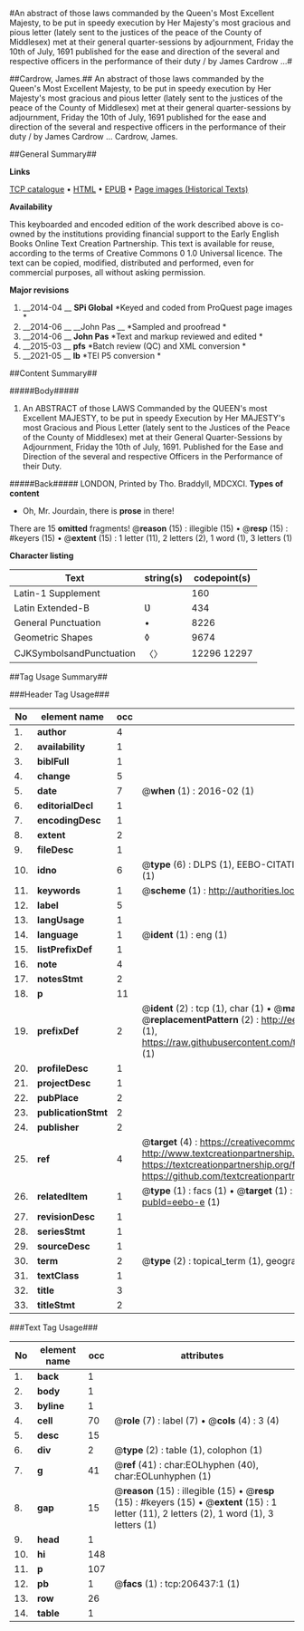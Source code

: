 #An abstract of those laws commanded by the Queen's Most Excellent Majesty, to be put in speedy execution by Her Majesty's most gracious and pious letter (lately sent to the justices of the peace of the County of Middlesex) met at their general quarter-sessions by adjournment, Friday the 10th of July, 1691 published for the ease and direction of the several and respective officers in the performance of their duty / by James Cardrow ...#

##Cardrow, James.##
An abstract of those laws commanded by the Queen's Most Excellent Majesty, to be put in speedy execution by Her Majesty's most gracious and pious letter (lately sent to the justices of the peace of the County of Middlesex) met at their general quarter-sessions by adjournment, Friday the 10th of July, 1691 published for the ease and direction of the several and respective officers in the performance of their duty / by James Cardrow ...
Cardrow, James.

##General Summary##

**Links**

[TCP catalogue](http://www.ota.ox.ac.uk/tcp/)  • 
[HTML](http://tei.it.ox.ac.uk/tcp/Texts-HTML/free/B18/B18479.html)  • 
[EPUB](http://tei.it.ox.ac.uk/tcp/Texts-EPUB/free/B18/B18479.epub) • 
[Page images (Historical Texts)](https://historicaltexts.jisc.ac.uk/eebo-18202392e)

**Availability**

This keyboarded and encoded edition of the work described above is co-owned by the
    institutions providing financial support to the Early English Books Online Text Creation
    Partnership. This text is available for reuse, according to the terms of  Creative Commons 0 1.0 Universal
    licence. The text can be copied, modified, distributed and performed, even for commercial
    purposes, all without asking permission.

**Major revisions**

1. __2014-04 __ __SPi Global__ *Keyed and coded from ProQuest page images *
1. __2014-06 __ __John Pas __ *Sampled and proofread *
1. __2014-06 __ __John Pas__ *Text and markup reviewed and edited *
1. __2015-03 __ __pfs__ *Batch review (QC) and XML conversion *
1. __2021-05 __ __lb__ *TEI P5 conversion *

##Content Summary##

#####Body#####

1. An ABSTRACT of those LAWS Commanded by the QUEEN's most Excellent MAJESTY, to be put in speedy Execution by Her MAJESTY's most Gracious and Pious Letter (lately sent to the Justices of the Peace of the County of Middlesex) met at their General Quarter-Sessions by Adjournment, Friday the 10th of July, 1691. Published for the Ease and Direction of the several and respective Officers in the Performance of their Duty.

#####Back#####
LONDON, Printed by Tho. Braddyll, MDCXCI.
**Types of content**

  * Oh, Mr. Jourdain, there is **prose** in there!

There are 15 **omitted** fragments! 
 @__reason__ (15) : illegible (15)  •  @__resp__ (15) : #keyers (15)  •  @__extent__ (15) : 1 letter (11), 2 letters (2), 1 word (1), 3 letters (1)

**Character listing**


|Text|string(s)|codepoint(s)|
|---|---|---|
|Latin-1 Supplement| |160|
|Latin Extended-B|Ʋ|434|
|General Punctuation|•|8226|
|Geometric Shapes|◊|9674|
|CJKSymbolsandPunctuation|〈〉|12296 12297|

##Tag Usage Summary##

###Header Tag Usage###

|No|element name|occ|attributes|
|---|---|---|---|
|1.|__author__|4||
|2.|__availability__|1||
|3.|__biblFull__|1||
|4.|__change__|5||
|5.|__date__|7| @__when__ (1) : 2016-02 (1)|
|6.|__editorialDecl__|1||
|7.|__encodingDesc__|1||
|8.|__extent__|2||
|9.|__fileDesc__|1||
|10.|__idno__|6| @__type__ (6) : DLPS (1), EEBO-CITATION (1), VID (1), EEBO-PROQUEST (1), STC (1), OCLC (1)|
|11.|__keywords__|1| @__scheme__ (1) : http://authorities.loc.gov/ (1)|
|12.|__label__|5||
|13.|__langUsage__|1||
|14.|__language__|1| @__ident__ (1) : eng (1)|
|15.|__listPrefixDef__|1||
|16.|__note__|4||
|17.|__notesStmt__|2||
|18.|__p__|11||
|19.|__prefixDef__|2| @__ident__ (2) : tcp (1), char (1)  •  @__matchPattern__ (2) : ([0-9\-]+):([0-9IVX]+) (1), (.+) (1)  •  @__replacementPattern__ (2) : http://eebo.chadwyck.com/downloadtiff?vid=$1&page=$2 (1), https://raw.githubusercontent.com/textcreationpartnership/Texts/master/tcpchars.xml#$1 (1)|
|20.|__profileDesc__|1||
|21.|__projectDesc__|1||
|22.|__pubPlace__|2||
|23.|__publicationStmt__|2||
|24.|__publisher__|2||
|25.|__ref__|4| @__target__ (4) : https://creativecommons.org/publicdomain/zero/1.0/ (1), http://www.textcreationpartnership.org/docs/. (1), https://textcreationpartnership.org/faq/#faq05 (1), https://github.com/textcreationpartnership (1)|
|26.|__relatedItem__|1| @__type__ (1) : facs (1)  •  @__target__ (1) : https://data.historicaltexts.jisc.ac.uk/view?pubId=eebo-e (1)|
|27.|__revisionDesc__|1||
|28.|__seriesStmt__|1||
|29.|__sourceDesc__|1||
|30.|__term__|2| @__type__ (2) : topical_term (1), geographic_name (1)|
|31.|__textClass__|1||
|32.|__title__|3||
|33.|__titleStmt__|2||


###Text Tag Usage###

|No|element name|occ|attributes|
|---|---|---|---|
|1.|__back__|1||
|2.|__body__|1||
|3.|__byline__|1||
|4.|__cell__|70| @__role__ (7) : label (7)  •  @__cols__ (4) : 3 (4)|
|5.|__desc__|15||
|6.|__div__|2| @__type__ (2) : table (1), colophon (1)|
|7.|__g__|41| @__ref__ (41) : char:EOLhyphen (40), char:EOLunhyphen (1)|
|8.|__gap__|15| @__reason__ (15) : illegible (15)  •  @__resp__ (15) : #keyers (15)  •  @__extent__ (15) : 1 letter (11), 2 letters (2), 1 word (1), 3 letters (1)|
|9.|__head__|1||
|10.|__hi__|148||
|11.|__p__|107||
|12.|__pb__|1| @__facs__ (1) : tcp:206437:1 (1)|
|13.|__row__|26||
|14.|__table__|1||
